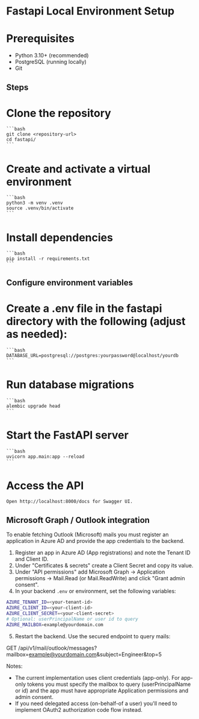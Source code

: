 # Fastapi Local Environment Setup

# Prerequisites
- Python 3.10+ (recommended)
- PostgreSQL (running locally)
- Git

## Steps

# Clone the repository
    ```bash
    git clone <repository-url>
    cd fastapi/
    ```

# Create and activate a virtual environment
    ```bash
    python3 -m venv .venv
    source .venv/bin/activate
    ```

# Install dependencies
    ```bash
    pip install -r requirements.txt
    ```

## Configure environment variables
    
# Create a .env file in the fastapi directory with the following (adjust as needed):
    ```bash
    DATABASE_URL=postgresql://postgres:yourpassword@localhost/yourdb
    ```    
# Run database migrations
    ```bash
    alembic upgrade head
    ```
# Start the FastAPI server
    ```bash
    uvicorn app.main:app --reload
    ```
# Access the API
    Open http://localhost:8000/docs for Swagger UI.

## Microsoft Graph / Outlook integration

To enable fetching Outlook (Microsoft) mails you must register an application in Azure AD and provide the app credentials to the backend.

1. Register an app in Azure AD (App registrations) and note the Tenant ID and Client ID.
2. Under "Certificates & secrets" create a Client Secret and copy its value.
3. Under "API permissions" add Microsoft Graph -> Application permissions -> Mail.Read (or Mail.ReadWrite) and click "Grant admin consent".
4. In your backend `.env` or environment, set the following variables:

```bash
AZURE_TENANT_ID=<your-tenant-id>
AZURE_CLIENT_ID=<your-client-id>
AZURE_CLIENT_SECRET=<your-client-secret>
# Optional: userPrincipalName or user id to query
AZURE_MAILBOX=example@yourdomain.com
```

5. Restart the backend. Use the secured endpoint to query mails:

GET /api/v1/mail/outlook/messages?mailbox=example@yourdomain.com&subject=Engineer&top=5

Notes:
- The current implementation uses client credentials (app-only). For app-only tokens you must specify the mailbox to query (userPrincipalName or id) and the app must have appropriate Application permissions and admin consent.
- If you need delegated access (on-behalf-of a user) you'll need to implement OAuth2 authorization code flow instead.
